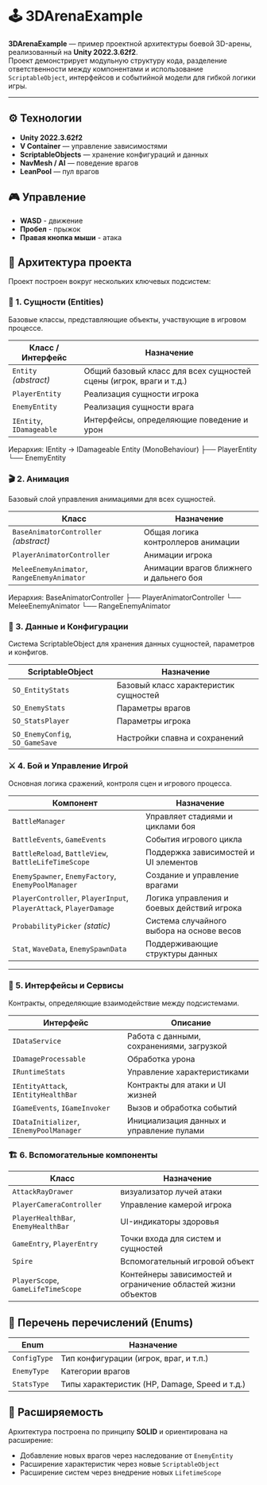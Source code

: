 # 🕹️ 3DArenaExample

**3DArenaExample** — пример проектной архитектуры боевой 3D-арены, реализованный на **Unity 2022.3.62f2**.  
Проект демонстрирует модульную структуру кода, разделение ответственности между компонентами и использование `ScriptableObject`, интерфейсов и событийной модели для гибкой логики игры.

---

## ⚙️ Технологии

- **Unity 2022.3.62f2**
- **V Container** — управление зависимостями
- **ScriptableObjects** — хранение конфигураций и данных
- **NavMesh / AI** — поведение врагов
- **LeanPool** — пул врагов

## 🎮 Управление

- **WASD** - движение
- **Пробел** - прыжок
- **Правая кнопка мыши** - атака

## 🧩 Архитектура проекта

Проект построен вокруг нескольких ключевых подсистем:

### 🧱 1. Сущности (Entities)

Базовые классы, представляющие объекты, участвующие в игровом процессе.

| Класс / Интерфейс | Назначение |
|--------------------|------------|
| `Entity` *(abstract)* | Общий базовый класс для всех сущностей сцены (игрок, враги и т.д.) |
| `PlayerEntity` | Реализация сущности игрока |
| `EnemyEntity` | Реализация сущности врага |
| `IEntity`, `IDamageable` | Интерфейсы, определяющие поведение и урон |

Иерархия:
IEntity → IDamageable
Entity (MonoBehaviour)
├── PlayerEntity
└── EnemyEntity

### 🎬 2. Анимация

Базовый слой управления анимациями для всех сущностей.

| Класс | Назначение |
|-------|-------------|
| `BaseAnimatorController` *(abstract)* | Общая логика контроллеров анимации |
| `PlayerAnimatorController` | Анимации игрока |
| `MeleeEnemyAnimator`, `RangeEnemyAnimator` | Анимации врагов ближнего и дальнего боя |

Иерархия:
BaseAnimatorController
├── PlayerAnimatorController
└── MeleeEnemyAnimator
└── RangeEnemyAnimator

### 💾 3. Данные и Конфигурации

Система ScriptableObject для хранения данных сущностей, параметров и конфигов.

| ScriptableObject | Назначение |
|------------------|-------------|
| `SO_EntityStats` | Базовый класс характеристик сущностей |
| `SO_EnemyStats` | Параметры врагов |
| `SO_StatsPlayer` | Параметры игрока |
| `SO_EnemyConfig`, `SO_GameSave` | Настройки спавна и сохранений |

### ⚔️ 4. Бой и Управление Игрой

Основная логика сражений, контроля сцен и игрового процесса.

| Компонент | Назначение |
|------------|------------|
| `BattleManager` | Управляет стадиями и циклами боя |
| `BattleEvents`, `GameEvents` | События игрового цикла |
| `BattleReload`, `BattleView`, `BattleLifeTimeScope` | Поддержка зависимостей и UI элементов |
| `EnemySpawner`, `EnemyFactory`, `EnemyPoolManager` | Создание и управление врагами |
| `PlayerController`, `PlayerInput`, `PlayerAttack`, `PlayerDamage` | Логика управления и боевых действий игрока |
| `ProbabilityPicker` *(static)* | Система случайного выбора на основе весов |
| `Stat`, `WaveData`, `EnemySpawnData` | Поддерживающие структуры данных |

---

### 🧠 5. Интерфейсы и Сервисы

Контракты, определяющие взаимодействие между подсистемами.

| Интерфейс | Описание |
|------------|-----------|
| `IDataService` | Работа с данными, сохранениями, загрузкой |
| `IDamageProcessable` | Обработка урона |
| `IRuntimeStats` | Управление характеристиками |
| `IEntityAttack`, `IEntityHealthBar` | Контракты для атаки и UI жизней |
| `IGameEvents`, `IGameInvoker` | Вызов и обработка событий |
| `IDataInitializer`, `IEnemyPoolManager` | Инициализация данных и управление пулами |


### 🏗️ 6. Вспомогательные компоненты

| Класс | Назначение |
|--------|-------------|
| `AttackRayDrawer` | визуализатор лучей атаки |
| `PlayerCameraController` | Управление камерой игрока |
| `PlayerHealthBar`, `EnemyHealthBar` | UI-индикаторы здоровья |
| `GameEntry`, `PlayerEntry` | Точки входа для систем и сущностей |
| `Spire` | Вспомогательный игровой объект |
| `PlayerScope`, `GameLifeTimeScope` | Контейнеры зависимостей и ограничение областей жизни объектов |


## 🧮 Перечень перечислений (Enums)

| Enum | Назначение |
|-------|-------------|
| `ConfigType` | Тип конфигурации (игрок, враг, и т.п.) |
| `EnemyType` | Категории врагов |
| `StatsType` | Типы характеристик (HP, Damage, Speed и т.д.) |


## 🧰 Расширяемость

Архитектура построена по принципу **SOLID** и ориентирована на расширение:
- Добавление новых врагов через наследование от `EnemyEntity`
- Расширение характеристик через новые `ScriptableObject`
- Расширение систем через внедрение новых  `LifetimeScope`
